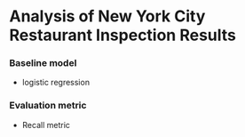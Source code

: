 # Analysis of New York City Restaurant Inspection Results

### Baseline model
* logistic regression

### Evaluation metric
* Recall metric 

<!-- 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 -->